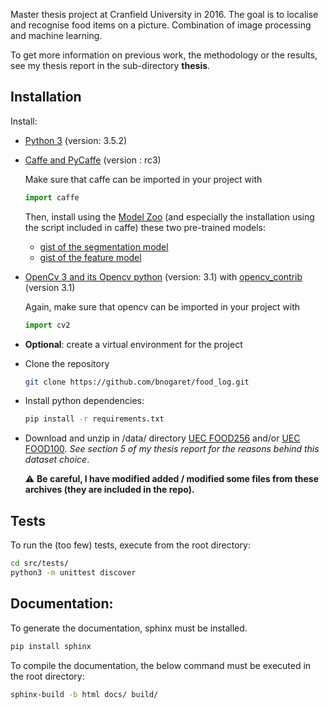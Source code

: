 Master thesis project at Cranfield University in 2016.
The goal is to localise and recognise food items on a picture. Combination of image processing and machine learning.

To get more information on previous work, the methodology or the results, see my thesis report in the sub-directory **thesis**.

## Installation

Install:
- [Python 3](https://www.python.org/downloads/) (version: 3.5.2)
- [Caffe and PyCaffe](http://caffe.berkeleyvision.org/installation.html) (version : rc3)

    Make sure that caffe can be imported in your project with
    ```Python
    import caffe
    ```

    Then, install using the [Model Zoo](https://github.com/BVLC/caffe/wiki/Model-Zoo) (and especially the installation using the script included in caffe) these two pre-trained models:
    - [gist of the segmentation model](https://gist.github.com/jimmie33/339fd0a938ed026692267a60b44c0c58)
    - [gist of the feature model](https://gist.github.com/ksimonyan/3785162f95cd2d5fee77)
- [OpenCv 3 and its Opencv python](http://opencv.org/downloads.html) (version: 3.1) with [opencv_contrib](https://github.com/opencv/opencv_contrib) (version 3.1)

    Again, make sure that opencv can be imported in your project with
    ```Python
    import cv2
    ```
- **Optional**: create a virtual environment for the project
- Clone the repository
    ```bash
    git clone https://github.com/bnogaret/food_log.git
    ```
- Install python dependencies:
    ```bash
    pip install -r requirements.txt
    ```
- Download and unzip in /data/ directory [UEC FOOD256](http://foodcam.mobi/dataset256.html) and/or [UEC FOOD100](http://foodcam.mobi/dataset100.html).
_See section 5 of my thesis report for the reasons behind this dataset choice_.

    :warning: **Be careful, I have modified added / modified some files from these archives (they are included in the repo).**

## Tests

To run the (too few) tests, execute from the root directory:
```bash
cd src/tests/
python3 -m unittest discover
```

## Documentation:

To generate the documentation, sphinx must be installed.
```bash
pip install sphinx
```

To compile the documentation, the below command must be
executed in the root directory:

```bash
sphinx-build -b html docs/ build/
```
